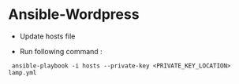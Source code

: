 # Ansible-Wordpress

- Update hosts file

- Run following command :
```
 ansible-playbook -i hosts --private-key <PRIVATE_KEY_LOCATION> lamp.yml
 ```
